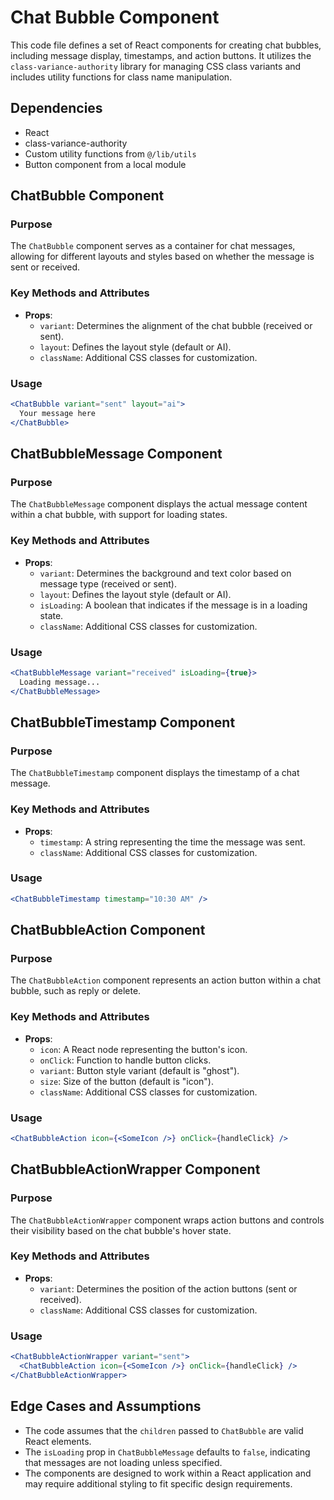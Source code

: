 # Chat Bubble Component

This code file defines a set of React components for creating chat bubbles, including message display, timestamps, and action buttons. It utilizes the `class-variance-authority` library for managing CSS class variants and includes utility functions for class name manipulation.

## Dependencies
- React
- class-variance-authority
- Custom utility functions from `@/lib/utils`
- Button component from a local module

## ChatBubble Component

### Purpose
The `ChatBubble` component serves as a container for chat messages, allowing for different layouts and styles based on whether the message is sent or received.

### Key Methods and Attributes
- **Props**:
  - `variant`: Determines the alignment of the chat bubble (received or sent).
  - `layout`: Defines the layout style (default or AI).
  - `className`: Additional CSS classes for customization.
  
### Usage
```jsx
<ChatBubble variant="sent" layout="ai">
  Your message here
</ChatBubble>
```

## ChatBubbleMessage Component

### Purpose
The `ChatBubbleMessage` component displays the actual message content within a chat bubble, with support for loading states.

### Key Methods and Attributes
- **Props**:
  - `variant`: Determines the background and text color based on message type (received or sent).
  - `layout`: Defines the layout style (default or AI).
  - `isLoading`: A boolean that indicates if the message is in a loading state.
  - `className`: Additional CSS classes for customization.

### Usage
```jsx
<ChatBubbleMessage variant="received" isLoading={true}>
  Loading message...
</ChatBubbleMessage>
```

## ChatBubbleTimestamp Component

### Purpose
The `ChatBubbleTimestamp` component displays the timestamp of a chat message.

### Key Methods and Attributes
- **Props**:
  - `timestamp`: A string representing the time the message was sent.
  - `className`: Additional CSS classes for customization.

### Usage
```jsx
<ChatBubbleTimestamp timestamp="10:30 AM" />
```

## ChatBubbleAction Component

### Purpose
The `ChatBubbleAction` component represents an action button within a chat bubble, such as reply or delete.

### Key Methods and Attributes
- **Props**:
  - `icon`: A React node representing the button's icon.
  - `onClick`: Function to handle button clicks.
  - `variant`: Button style variant (default is "ghost").
  - `size`: Size of the button (default is "icon").
  - `className`: Additional CSS classes for customization.

### Usage
```jsx
<ChatBubbleAction icon={<SomeIcon />} onClick={handleClick} />
```

## ChatBubbleActionWrapper Component

### Purpose
The `ChatBubbleActionWrapper` component wraps action buttons and controls their visibility based on the chat bubble's hover state.

### Key Methods and Attributes
- **Props**:
  - `variant`: Determines the position of the action buttons (sent or received).
  - `className`: Additional CSS classes for customization.

### Usage
```jsx
<ChatBubbleActionWrapper variant="sent">
  <ChatBubbleAction icon={<SomeIcon />} onClick={handleClick} />
</ChatBubbleActionWrapper>
```

## Edge Cases and Assumptions
- The code assumes that the `children` passed to `ChatBubble` are valid React elements.
- The `isLoading` prop in `ChatBubbleMessage` defaults to `false`, indicating that messages are not loading unless specified.
- The components are designed to work within a React application and may require additional styling to fit specific design requirements.

